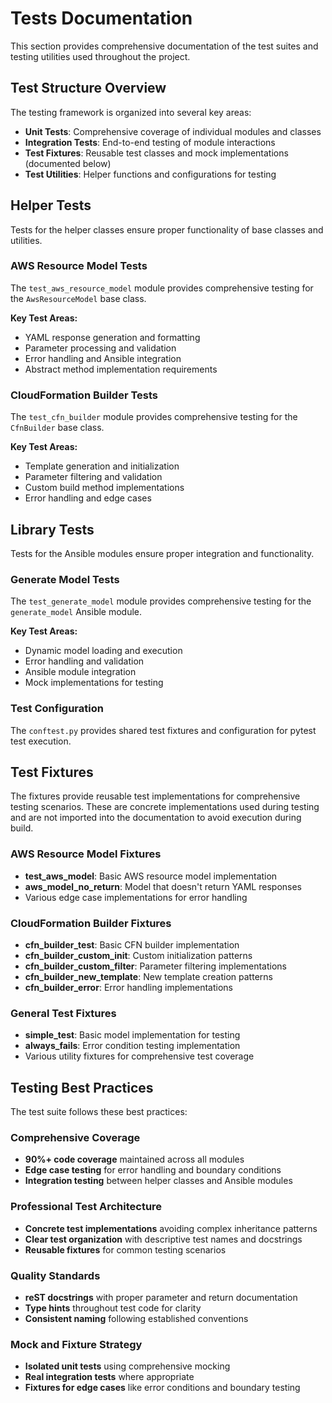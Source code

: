# Tests Documentation

This section provides comprehensive documentation of the test suites and testing utilities used throughout the project.

## Test Structure Overview

The testing framework is organized into several key areas:

- **Unit Tests**: Comprehensive coverage of individual modules and classes
- **Integration Tests**: End-to-end testing of module interactions
- **Test Fixtures**: Reusable test classes and mock implementations (documented below)
- **Test Utilities**: Helper functions and configurations for testing

## Helper Tests

Tests for the helper classes ensure proper functionality of base classes and utilities.

### AWS Resource Model Tests

The `test_aws_resource_model` module provides comprehensive testing for the `AwsResourceModel` base class.

**Key Test Areas:**

- YAML response generation and formatting
- Parameter processing and validation
- Error handling and Ansible integration
- Abstract method implementation requirements

### CloudFormation Builder Tests

The `test_cfn_builder` module provides comprehensive testing for the `CfnBuilder` base class.

**Key Test Areas:**

- Template generation and initialization
- Parameter filtering and validation
- Custom build method implementations
- Error handling and edge cases

## Library Tests

Tests for the Ansible modules ensure proper integration and functionality.

### Generate Model Tests

The `test_generate_model` module provides comprehensive testing for the `generate_model` Ansible module.

**Key Test Areas:**

- Dynamic model loading and execution
- Error handling and validation
- Ansible module integration
- Mock implementations for testing

### Test Configuration

The `conftest.py` provides shared test fixtures and configuration for pytest test execution.

## Test Fixtures

The fixtures provide reusable test implementations for comprehensive testing scenarios. These are concrete implementations used during testing and are not imported into the documentation to avoid execution during build.

### AWS Resource Model Fixtures

- **test_aws_model**: Basic AWS resource model implementation
- **aws_model_no_return**: Model that doesn't return YAML responses
- Various edge case implementations for error handling

### CloudFormation Builder Fixtures

- **cfn_builder_test**: Basic CFN builder implementation
- **cfn_builder_custom_init**: Custom initialization patterns
- **cfn_builder_custom_filter**: Parameter filtering implementations
- **cfn_builder_new_template**: New template creation patterns
- **cfn_builder_error**: Error handling implementations

### General Test Fixtures

- **simple_test**: Basic model implementation for testing
- **always_fails**: Error condition testing implementation
- Various utility fixtures for comprehensive test coverage

## Testing Best Practices

The test suite follows these best practices:

### Comprehensive Coverage

- **90%+ code coverage** maintained across all modules
- **Edge case testing** for error handling and boundary conditions
- **Integration testing** between helper classes and Ansible modules

### Professional Test Architecture

- **Concrete test implementations** avoiding complex inheritance patterns
- **Clear test organization** with descriptive test names and docstrings
- **Reusable fixtures** for common testing scenarios

### Quality Standards

- **reST docstrings** with proper parameter and return documentation
- **Type hints** throughout test code for clarity
- **Consistent naming** following established conventions

### Mock and Fixture Strategy

- **Isolated unit tests** using comprehensive mocking
- **Real integration tests** where appropriate
- **Fixtures for edge cases** like error conditions and boundary testing
